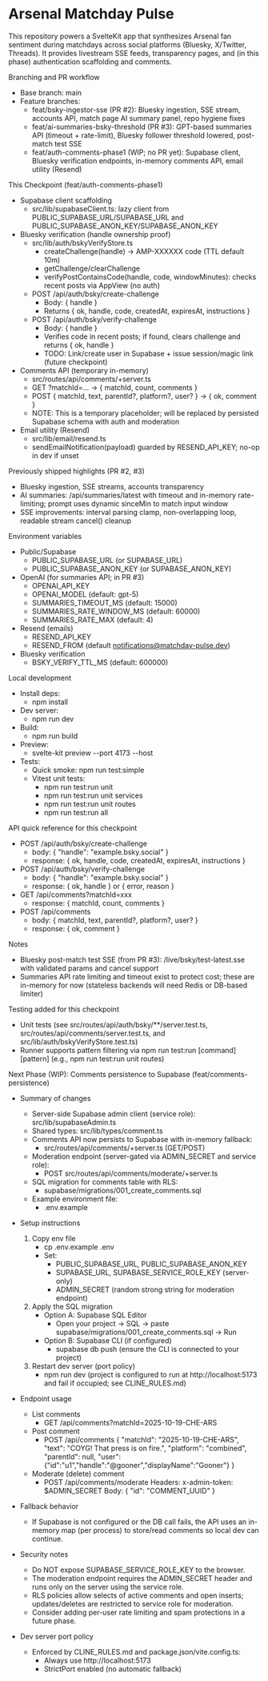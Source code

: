 # Arsenal Matchday Pulse

This repository powers a SvelteKit app that synthesizes Arsenal fan sentiment during matchdays across social platforms (Bluesky, X/Twitter, Threads). It provides livestream SSE feeds, transparency pages, and (in this phase) authentication scaffolding and comments.

Branching and PR workflow
- Base branch: main
- Feature branches:
  - feat/bsky-ingestor-sse (PR #2): Bluesky ingestion, SSE stream, accounts API, match page AI summary panel, repo hygiene fixes
  - feat/ai-summaries-bsky-threshold (PR #3): GPT-based summaries API (timeout + rate-limit), Bluesky follower threshold lowered, post-match test SSE
  - feat/auth-comments-phase1 (WIP; no PR yet): Supabase client, Bluesky verification endpoints, in-memory comments API, email utility (Resend)

This Checkpoint (feat/auth-comments-phase1)
- Supabase client scaffolding
  - src/lib/supabaseClient.ts: lazy client from PUBLIC_SUPABASE_URL/SUPABASE_URL and PUBLIC_SUPABASE_ANON_KEY/SUPABASE_ANON_KEY
- Bluesky verification (handle ownership proof)
  - src/lib/auth/bskyVerifyStore.ts
    - createChallenge(handle) → AMP-XXXXXX code (TTL default 10m)
    - getChallenge/clearChallenge
    - verifyPostContainsCode(handle, code, windowMinutes): checks recent posts via AppView (no auth)
  - POST /api/auth/bsky/create-challenge
    - Body: { handle }
    - Returns { ok, handle, code, createdAt, expiresAt, instructions }
  - POST /api/auth/bsky/verify-challenge
    - Body: { handle }
    - Verifies code in recent posts; if found, clears challenge and returns { ok, handle }
    - TODO: Link/create user in Supabase + issue session/magic link (future checkpoint)
- Comments API (temporary in-memory)
  - src/routes/api/comments/+server.ts
  - GET ?matchId=... → { matchId, count, comments }
  - POST { matchId, text, parentId?, platform?, user? } → { ok, comment }
  - NOTE: This is a temporary placeholder; will be replaced by persisted Supabase schema with auth and moderation
- Email utility (Resend)
  - src/lib/email/resend.ts
  - sendEmailNotification(payload) guarded by RESEND_API_KEY; no-op in dev if unset

Previously shipped highlights (PR #2, #3)
- Bluesky ingestion, SSE streams, accounts transparency
- AI summaries: /api/summaries/latest with timeout and in-memory rate-limiting; prompt uses dynamic sinceMin to match input window
- SSE improvements: interval parsing clamp, non-overlapping loop, readable stream cancel() cleanup

Environment variables
- Public/Supabase
  - PUBLIC_SUPABASE_URL (or SUPABASE_URL)
  - PUBLIC_SUPABASE_ANON_KEY (or SUPABASE_ANON_KEY)
- OpenAI (for summaries API; in PR #3)
  - OPENAI_API_KEY
  - OPENAI_MODEL (default: gpt-5)
  - SUMMARIES_TIMEOUT_MS (default: 15000)
  - SUMMARIES_RATE_WINDOW_MS (default: 60000)
  - SUMMARIES_RATE_MAX (default: 4)
- Resend (emails)
  - RESEND_API_KEY
  - RESEND_FROM (default notifications@matchday-pulse.dev)
- Bluesky verification
  - BSKY_VERIFY_TTL_MS (default: 600000)

Local development
- Install deps:
  - npm install
- Dev server:
  - npm run dev
- Build:
  - npm run build
- Preview:
  - svelte-kit preview --port 4173 --host
- Tests:
  - Quick smoke: npm run test:simple
  - Vitest unit tests:
    - npm run test:run unit
    - npm run test:run unit services
    - npm run test:run unit routes
    - npm run test:run all

API quick reference for this checkpoint
- POST /api/auth/bsky/create-challenge
  - body: { "handle": "example.bsky.social" }
  - response: { ok, handle, code, createdAt, expiresAt, instructions }
- POST /api/auth/bsky/verify-challenge
  - body: { "handle": "example.bsky.social" }
  - response: { ok, handle } or { error, reason }
- GET /api/comments?matchId=xxx
  - response: { matchId, count, comments }
- POST /api/comments
  - body: { matchId, text, parentId?, platform?, user? }
  - response: { ok, comment }

Notes
- Bluesky post-match test SSE (from PR #3): /live/bsky/test-latest.sse with validated params and cancel support
- Summaries API rate limiting and timeout exist to protect cost; these are in-memory for now (stateless backends will need Redis or DB-based limiter)

Testing added for this checkpoint
- Unit tests (see src/routes/api/auth/bsky/**/server.test.ts, src/routes/api/comments/server.test.ts, and src/lib/auth/bskyVerifyStore.test.ts)
- Runner supports pattern filtering via npm run test:run [command] [pattern] (e.g., npm run test:run unit routes)

Next Phase (WIP): Comments persistence to Supabase (feat/comments-persistence)
- Summary of changes
  - Server-side Supabase admin client (service role): src/lib/supabaseAdmin.ts
  - Shared types: src/lib/types/comment.ts
  - Comments API now persists to Supabase with in-memory fallback:
    - src/routes/api/comments/+server.ts (GET/POST)
  - Moderation endpoint (server-gated via ADMIN_SECRET and service role):
    - POST src/routes/api/comments/moderate/+server.ts
  - SQL migration for comments table with RLS:
    - supabase/migrations/001_create_comments.sql
  - Example environment file:
    - .env.example

- Setup instructions
  1) Copy env file
     - cp .env.example .env
     - Set:
       - PUBLIC_SUPABASE_URL, PUBLIC_SUPABASE_ANON_KEY
       - SUPABASE_URL, SUPABASE_SERVICE_ROLE_KEY (server-only)
       - ADMIN_SECRET (random strong string for moderation endpoint)
  2) Apply the SQL migration
     - Option A: Supabase SQL Editor
       - Open your project → SQL → paste supabase/migrations/001_create_comments.sql → Run
     - Option B: Supabase CLI (if configured)
       - supabase db push  (ensure the CLI is connected to your project)
  3) Restart dev server (port policy)
     - npm run dev (project is configured to run at http://localhost:5173 and fail if occupied; see CLINE_RULES.md)

- Endpoint usage
  - List comments
    - GET /api/comments?matchId=2025-10-19-CHE-ARS
  - Post comment
    - POST /api/comments
      {
        "matchId": "2025-10-19-CHE-ARS",
        "text": "COYG! That press is on fire.",
        "platform": "combined",
        "parentId": null,
        "user": {"id":"u1","handle":"@gooner","displayName":"Gooner"}
      }
  - Moderate (delete) comment
    - POST /api/comments/moderate
      Headers: x-admin-token: $ADMIN_SECRET
      Body: { "id": "COMMENT_UUID" }

- Fallback behavior
  - If Supabase is not configured or the DB call fails, the API uses an in-memory map (per process) to store/read comments so local dev can continue.

- Security notes
  - Do NOT expose SUPABASE_SERVICE_ROLE_KEY to the browser.
  - The moderation endpoint requires the ADMIN_SECRET header and runs only on the server using the service role.
  - RLS policies allow selects of active comments and open inserts; updates/deletes are restricted to service role for moderation.
  - Consider adding per-user rate limiting and spam protections in a future phase.

- Dev server port policy
  - Enforced by CLINE_RULES.md and package.json/vite.config.ts:
    - Always use http://localhost:5173
    - StrictPort enabled (no automatic fallback)
